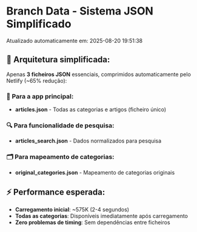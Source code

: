 # Branch Data - Sistema JSON Simplificado
Atualizado automaticamente em: 2025-08-20 19:51:38

## 🎯 Arquitetura simplificada:
Apenas **3 ficheiros JSON** essenciais, comprimidos automaticamente pelo Netlify (~65% redução):

### 📱 Para a app principal:
- **articles.json** - Todas as categorias e artigos (ficheiro único)

### 🔍 Para funcionalidade de pesquisa:
- **articles_search.json** - Dados normalizados para pesquisa

### 🗂️ Para mapeamento de categorias:
- **original_categories.json** - Mapeamento de categorias originais

## ⚡ Performance esperada:
- **Carregamento inicial**: ~575K (2-4 segundos)
- **Todas as categorias**: Disponíveis imediatamente após carregamento
- **Zero problemas de timing**: Sem dependências entre ficheiros
